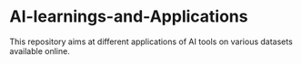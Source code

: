 # AI-learnings-and-Applications
This repository aims at different applications of AI tools on various datasets available online. 
